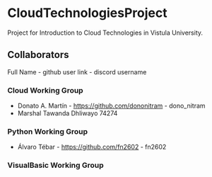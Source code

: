 # CloudTechnologiesProject
Project for Introduction to Cloud Technologies in Vistula University.

## Collaborators
Full Name - github user link - discord username

### Cloud Working Group
- Donato A. Martín - https://github.com/dononitram - dono_nitram
- Marshal Tawanda Dhliwayo 74274

### Python Working Group
- Álvaro Tébar - https://github.com/fn2602 - fn2602
### VisualBasic Working Group

